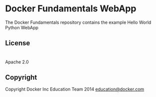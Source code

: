 Docker Fundamentals WebApp
==========================

The Docker Fundamentals repository contains the example Hello World Python WebApp

## License
#
Apache 2.0

## Copyright

Copyright Docker Inc Education Team 2014 <education@docker.com>
